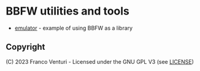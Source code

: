 # BBFW utilities and tools

- [emulator](emulator) - example of using BBFW as a library

## Copyright

(C) 2023 Franco Venturi - Licensed under the GNU GPL V3 (see [LICENSE](LICENSE))
